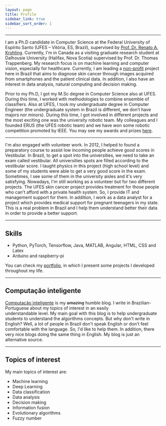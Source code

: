 ```yaml
---
layout: page
title: Profile
sidebar_link: true
sidebar_sort_order: 1
---
```


___

I am a Ph.D candidate in Computer Science at the Federal University of Espírito Santo (UFES – Vitória, ES, Brazil), supervised by [Prof. Dr. Renato A. Krohling](http://inf.ufes.br/~rkrohling). Currently, I'm in Canada as a visiting graduate research student at Dalhousie University (Halifax, Nova Scotia) supervised by Prof. Dr. Thomas Trappenberg. My research focus is on machine learning and computer vision, especially for healthcare. Currently, I am leading a [non-profit](http://pachecoandre.com.br/pages/projects/skin_cancer_diagnosis) project here in Brazil that aims to diagnose skin cancer through images acquired from smartphones and the patient clinical data. In addition, I also have an interest in data analysis, natural computing and decision making.

Prior to my Ph.D, I got my M.Sc degree in Computer Science also at UFES. During this time, I worked with methodologies to combine ensemble of classifiers. Also at UFES, I took my undergraduate degree in Computer Engineer (the undergraduate system in Brazil is different, we don’t have majors nor minors). During this time, I got involved in different projects and the most exciting one was the university robotic team. My colleagues and I founded ERUS (the UFES robotic team) and we have won some robotic competition promoted by IEEE. You may see my awards and prizes [here](http://pachecoandre.com.br/research.html#awards).

___

I'm also engaged with volunteer work. In 2012, I helped to found a preparatory course to assist low incoming people achieve good scores in Vestibular. In Brazil, to get a spot into the universities, we need to take an exam called vestibular. All universities spots are filled according to the vestibular score. I taught physics in this project (high school level) and some of my students were able to get a very good score in the exam. Sometimes, I see some of them in the university aisles and it's very satisfying. Nowadays, I'm still working as a volunteer but for two different projects. The UFES skin cancer project provides treatment for those people who can't afford with a private health system. So, I provide IT and management support for them. In addition, I work as a data analyst for a project which provides medical support for pregnant teenagers in my state. This is a real problem in Brazil and I help them understand better their data in order to provide a better support.

___

## Skills
+ Python, PyTorch, Tensorflow, Java, MATLAB, Angular, HTML, CSS and Latex
+ Arduino and raspberry-pi

You can check my [portfolio](assets/files/andre-pacheco-portfolio.pdf), in which I present some projects I developed throughout my life.

___

## Computação inteligente
[Computação inteligente](http://computacaointeligente.com.br) is my ~~amazing~~ humble blog. I write in Brazilian-Portuguese about my topics of interest in an easily understandable level. My main goal with this blog is to help undergraduate students to understand the algorithms concepts. But why don't write in English? Well, a lot of people in Brazil don't speak English or don't feel comfortable with the language. So, I'd like to help them. In addition, there very nice blogs doing the same thing in English. My blog is just an alternative source.

___

## Topics of interest
My main topics of interest are:

+ Machine learning
+ Deep Learning
+ Data classification
+ Data analysis
+ Decision making
+ Information fusion
+ Evolutionary algorithms
+ Fuzzy number